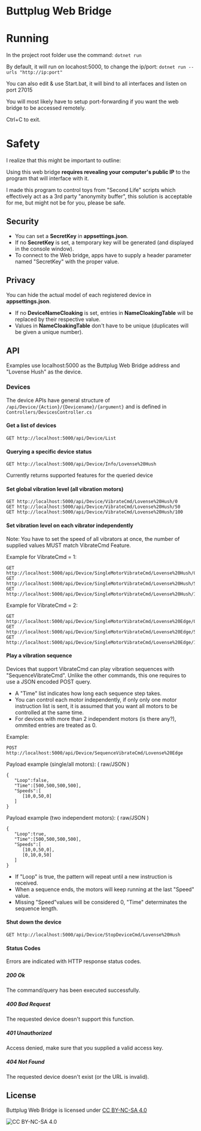 # Buttplug Web Bridge

# Running
In the project root folder use the command:
```dotnet run```

By default, it will run on locahost:5000, to change the ip/port:
```dotnet run --urls "http://ip:port"```

You can also edit & use Start.bat, it will bind to all interfaces and listen on port 27015

You will most likely have to setup port-forwarding if you want the web bridge to be accessed remotely.

Ctrl+C to exit.

# Safety
I realize that this might be important to outline:

Using this web bridge **requires revealing your computer's public IP** to the program that will interface with it.

I made this program to control toys from "Second Life" scripts which effectively act as a 3rd party "anonymity buffer", this solution is acceptable for me, but might not be for you, please be safe.

## Security
* You can set a **SecretKey** in **appsettings.json**.
* If no **SecretKey** is set, a temporary key will be generated (and displayed in the console window).
* To connect to the Web bridge, apps have to supply a header parameter named "SecretKey" with the proper value.

## Privacy
You can hide the actual model of each registered device in **appsettings.json**.
* If no **DeviceNameCloaking** is set, entries in **NameCloakingTable** will be replaced by their respective value.
* Values in **NameCloakingTable** don't have to be unique (duplicates will be given a unique number).

## API
Examples use localhost:5000 as the Buttplug Web Bridge address and "Lovense Hush" as the device.

### Devices
The device APIs have general structure of `/api/Device/{Action}/{Devicename}/{argument}`
and is defined in `Controllers/DevicesController.cs`

#### Get a list of devices
```
GET http://localhost:5000/api/Device/List
```

#### Querying a specific device status
```
GET http://localhost:5000/api/Device/Info/Lovense%20Hush
```
Currently returns supported features for the queried device

#### Set global vibration level (all vibration motors)
```
GET http://localhost:5000/api/Device/VibrateCmd/Lovense%20Hush/0
GET http://localhost:5000/api/Device/VibrateCmd/Lovense%20Hush/50
GET http://localhost:5000/api/Device/VibrateCmd/Lovense%20Hush/100
```

#### Set vibration level on each vibrator independently
Note: You have to set the speed of all vibrators at once, the number of supplied values MUST match VibrateCmd Feature.

Example for VibrateCmd = 1:
```
GET http://localhost:5000/api/Device/SingleMotorVibrateCmd/Lovense%20Hush/0
GET http://localhost:5000/api/Device/SingleMotorVibrateCmd/Lovense%20Hush/50
GET http://localhost:5000/api/Device/SingleMotorVibrateCmd/Lovense%20Hush/100
```

Example for VibrateCmd = 2:
```
GET http://localhost:5000/api/Device/SingleMotorVibrateCmd/Lovense%20Edge/0,100
GET http://localhost:5000/api/Device/SingleMotorVibrateCmd/Lovense%20Edge/50,50
GET http://localhost:5000/api/Device/SingleMotorVibrateCmd/Lovense%20Edge/100,0
```

#### Play a vibration sequence
Devices that support VibrateCmd can play vibration sequences with "SequenceVibrateCmd".
Unlike the other commands, this one requires to use a JSON encoded POST query.

* A "Time" list indicates how long each sequence step takes.
* You can control each motor independently, if only only one motor instruction list is sent,
it is assumed that you want all motors to be controlled at the same time.
* For devices with more than 2 independent motors (is there any?), ommited entries are treated as 0.

Example:
```
POST http://localhost:5000/api/Device/SequenceVibrateCmd/Lovense%20Edge
```
Payload example (single/all motors): ( raw/JSON )
```
{
   "Loop":false,
   "Time":[500,500,500,500],
   "Speeds":[
      [10,0,50,0]
   ]
}
```
Payload example (two independent motors): ( raw/JSON )
```
{
   "Loop":true,
   "Time":[500,500,500,500],
   "Speeds":[
      [10,0,50,0],
      [0,10,0,50]
   ]
}
```
* If "Loop" is true, the pattern will repeat until a new instruction is received.
* When a sequence ends, the motors will keep running at the last "Speed" value.
* Missing "Speed"values will be considered 0, "Time" determinates the sequence length.

#### Shut down the device
```
GET http://localhost:5000/api/Device/StopDeviceCmd/Lovense%20Hush
```

#### Status Codes
Errors are indicated with HTTP response status codes.

##### 200 Ok
The command/query has been executed successfully.

##### 400 Bad Request
The requested device doesn't support this function.

##### 401 Unauthorized
Access denied, make sure that you supplied a valid access key.

##### 404 Not Found
The requested device doesn't exist (or the URL is invalid).

## License

Buttplug Web Bridge is licensed under [CC BY-NC-SA 4.0](https://creativecommons.org/licenses/by-nc-sa/4.0/)

![CC BY-NC-SA 4.0](https://i.imgur.com/BlZ8chD.png)

